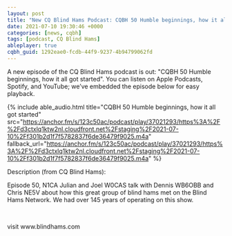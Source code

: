 ```yaml
---
layout: post
title: "New CQ Blind Hams Podcast: CQBH 50 Humble beginnings, how it all got started"
date: 2021-07-10 19:30:46 +0000
categories: [news, cqbh]
tags: [podcast, CQ Blind Hams]
ableplayer: true
cqbh_guid: 1292eae0-fcdb-44f9-9237-4b94799062fd
---
```


A new episode of the CQ Blind Hams podcast is out: "CQBH 50 Humble beginnings, how it all got started". You can listen on Apple Podcasts, Spotify, and YouTube; we’ve embedded the episode below for easy playback.

{% include able_audio.html title="CQBH 50 Humble beginnings, how it all got started" src="https://anchor.fm/s/123c50ac/podcast/play/37021293/https%3A%2F%2Fd3ctxlq1ktw2nl.cloudfront.net%2Fstaging%2F2021-07-10%2Ff301b2d1f7f5782837f6de36479f9025.m4a" fallback_url="https://anchor.fm/s/123c50ac/podcast/play/37021293/https%3A%2F%2Fd3ctxlq1ktw2nl.cloudfront.net%2Fstaging%2F2021-07-10%2Ff301b2d1f7f5782837f6de36479f9025.m4a" %}

Description (from CQ Blind Hams):

<p>Episode 50, N1CA Julian and Joel W0CAS talk with Dennis WB6OBB and Chris NE5V about how this great group of blind hams met on the Blind Hams Network. We had over 145 years of operating on this show.&nbsp;</p>
<p><br></p>
<p>visit www.blindhams.com &nbsp;</p>

